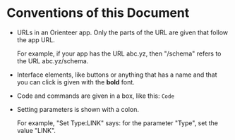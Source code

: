 # Conventions of this Document

* URLs in an Orienteer app. Only the parts of the URL are given that follow the app URL.

  For example, if your app has the URL abc.yz, then "/schema" refers to the URL abc.yz/schema.
  
* Interface elements, like buttons or anything that has a name and that you can click is given with the **bold** font. 

* Code and commands are given in a box, like this: `Code`

* Setting parameters is shown with a colon. 

  For example, "Set Type:LINK" says: for the parameter "Type", set the value "LINK".

